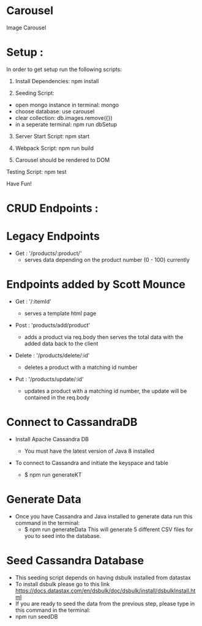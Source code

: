# Carousel
Image Carousel

# Setup :

In order to get setup run the following scripts:

1) Install Dependencies: npm install

2) Seeding Script:
  - open mongo instance in terminal: mongo
  - choose database: use carousel
  - clear collection: db.images.remove({})
  - in a seperate terminal: npm run dbSetup

3) Server Start Script: npm start

4) Webpack Script: npm run build

5) Carousel should be rendered to DOM


Testing Script: npm test

Have Fun!


# CRUD Endpoints :

# Legacy Endpoints 

- Get : '/products/:product/'
  - serves data depending on the product number (0 - 100) currently

# Endpoints added by Scott Mounce 

- Get : '/:itemId' 
  - serves a template html page

- Post : 'products/add/product'
  - adds a product via req.body then serves the total data with the added data back to the client 

- Delete : '/products/delete/:id'     
  - deletes a product with a matching id number 

- Put : '/products/update/:id'
  - updates a product with a matching id number, the update will be contained in the req.body   

# Connect to CassandraDB 

- Install Apache Cassandra DB 
  - You must have the latest version of Java 8 installed 

- To connect to Cassandra and initiate the keyspace and table 
  - $ npm run generateKT 

# Generate Data 
 - Once you have Cassandra and Java installed to generate data run this command in the terminal: 
   - $ npm run generateData
This will generate 5 different CSV files for you to seed into the database. 

# Seed Cassandra Database
- This seeding script depends on having dsbulk installed from datastax 
- To install dsbulk please go to this link https://docs.datastax.com/en/dsbulk/doc/dsbulk/install/dsbulkInstall.html
- If you are ready to seed the data from the previous step, please type in this command in the terminal:
 - npm run seedDB